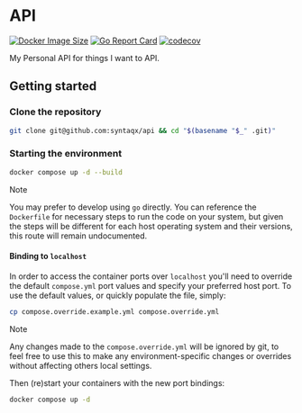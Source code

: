 # API

[![Docker Image Size](https://img.shields.io/docker/image-size/syntaqx/api)](https://hub.docker.com/r/syntaqx/api)
[![Go Report Card](https://goreportcard.com/badge/github.com/syntaqx/api)](https://goreportcard.com/report/github.com/syntaqx/api)
[![codecov](https://codecov.io/gh/syntaqx/api/graph/badge.svg?token=M5iaJ6FseZ)](https://codecov.io/gh/syntaqx/api)

My Personal API for things I want to API.

## Getting started

### Clone the repository

```sh
git clone git@github.com:syntaqx/api && cd "$(basename "$_" .git)"
```

### Starting the environment

```sh
docker compose up -d --build
```

> [!NOTE]
> You may prefer to develop using `go` directly. You can reference the `Dockerfile`
> for necessary steps to run the code on your system, but given the steps will be
> different for each host operating system and their versions, this route will
> remain undocumented.

#### Binding to `localhost`

In order to access the container ports over `localhost` you'll need to override the default
`compose.yml` port values and specify your preferred host port. To use the default
values, or quickly populate the file, simply:

```sh
cp compose.override.example.yml compose.override.yml
```

> [!NOTE]
> Any changes made to the `compose.override.yml` will be ignored by git, to feel free to
> use this to make any environment-specific changes or overrides without affecting others
> local settings.

Then (re)start your containers with the new port bindings:

```sh
docker compose up -d
```
